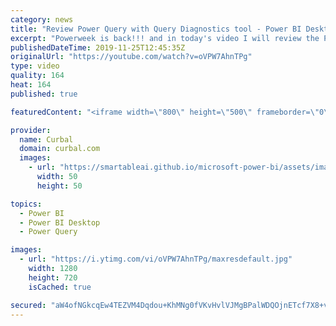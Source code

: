 ```yaml
---
category: news
title: "Review Power Query with Query Diagnostics tool - Power BI Desktop update October 2019"
excerpt: "Powerweek is back!!! and in today's video I will review the Power BI desktop update feature released in october 2019 called Query diagnostics. I will tell you what I like about it and what needs to be improved imo.  Link to MS documentation: https://docs.microsoft.com/en-us/power-query/querydiagnostics"
publishedDateTime: 2019-11-25T12:45:35Z
originalUrl: "https://youtube.com/watch?v=oVPW7AhnTPg"
type: video
quality: 164
heat: 164
published: true

featuredContent: "<iframe width=\"800\" height=\"500\" frameborder=\"0\" src=\"https://www.youtube.com/embed/oVPW7AhnTPg\" allow=\"accelerometer; autoplay; encrypted-media; gyroscope; picture-in-picture\" allowfullscreen></iframe>"

provider:
  name: Curbal
  domain: curbal.com
  images:
    - url: "https://smartableai.github.io/microsoft-power-bi/assets/images/organizations/curbal.com-50x50.jpg"
      width: 50
      height: 50

topics:
  - Power BI
  - Power BI Desktop
  - Power Query

images:
  - url: "https://i.ytimg.com/vi/oVPW7AhnTPg/maxresdefault.jpg"
    width: 1280
    height: 720
    isCached: true

secured: "aW4ofNGkcqEw4TEZVM4Dqdou+KhMNg0fVKvHvlVJMgBPalWDQOjnETcf7X8+v4zEgoFt/Y9tFBnuIveg9DteuABnffuD4l+BlUfv9SzDwYgpiaYjCFIE3KRl3J8yYe2ABIKGgd16/2mRSdDSBeZsjtHOB7InMDeb0AVAARJmzXTgbBrxsRluP3OcfHpBsusA8hgSdh88UzkF71L+IW7VfO+q0UqU4f4/bIW/aJweOyf/3FdAVxgXTUzP0MEUYzoqskGHkAqCoTmyKzw/SNOYwZ5Egz9ndkIGUZeieNNHbDCp+6P+lkUJKiazxGWEOOZQJsNDxJyHCnUovvQU1EdxqIqgoQoQZ+ac3tiyBjwMH2ZbH/o9V9/COLc8OnppaFvfjdqS+GqyIFCV2Ay7Xd908z3OsNjtARVIlA1JZwqxXNfuSO1jeIXm3kfAagjI8Aii;cvW2APzVhhRQH+CLeJxXMg=="
---
```



